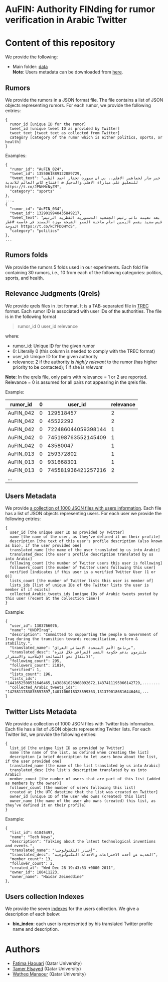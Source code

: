 # AuFIN: Authority FINding for rumor verification in Arabic Twitter
# Content of this repository
We provide the following:
* Main folder: [data](./data)   
  __Note__: Users metadata can be downloaded from [here](https://drive.google.com/drive/folders/1AzCwNq1IukK1Sm9je_SupDTauL-STYk4?usp=sharing). 	

## Rumors

We provide the rumors in a JSON format file. The file contains a list of JSON objects representing rumors. For each rumor, we provide the following entries:
```
{
  rumor_id [unique ID for the rumor]
  tweet_id [unique tweet ID as provided by Twitter]
  tweet_text [tweet text as collected from Twitter]
  category [category of the rumor which is either politics, sports, or health]
}
```
Examples:

```
{
  "rumor_id": "AuFIN_024",
  "tweet_id": 1355061889122889729,
  "tweet_text": "خبر سار لجماهير الاهلي.. بي ان سبورت تختار احمد الطيب للتعليق علي مباراة الاهلي والدحيل ف افتتاح كاس العالم للاندية https://t.co/JPNHMcNyZM",
  "category": "sports"
},
...,
{
  "rumor_id": "AuFIN_034",
  "tweet_id": 1329019940435849217,
  "tweet_text": "بعد تعينه نائب رئيس الجمعية الدستورية القطرية الرئيس قيس سعيد يقسم اليمين امام صاحبة السمو الشيخة موزة المسند فى عاصمة #قطر الدوحة https://t.co/kCYFDQHYcS",
  "category": "politics"
},
...

```
## Rumors folds
We provide the rumors 5 folds used in our experiments. Each fold file containing 30 rumors, i.e., 10 from each of the following categories: politics, sports, and health.

## Relevance Judgments (Qrels)

We provide qrels files in .txt format. It is a TAB-separated file in [TREC](https://trec.nist.gov/) format. Each rumor ID is associated with user IDs of the authorities. The file is in the following format
> rumor_id <TAB> 0 <TAB> user_id <TAB> relevance

where: <br/>
* rumor_id: Unique ID for the given rumor
* 0: Literally 0 (this column is needed to comply with the TREC format)
* user_id: Unique ID for the given authority
* relevance: 2 if the authority is _highly relevant_ to the rumor (has higher priority to be contacted); 1 if she is _relevant_

__Note__: In the qrels file, only pairs with relevance = 1 or 2 are reported. Relevance = 0 is assumed for all pairs not appearing in the qrels file.

Example:

| rumor_id | 0 | user_id | relevance |
|---|---|---|---|
| AuFIN_042 | 0 | 129518457  |  2 |
| AuFIN_042 | 0 | 45522292 |  2 |
| AuFIN_042 | 0 | 722486044059398144 | 1 |
| AuFIN_042 | 0 | 745198763552145409 | 1 |
| AuFIN_042 | 0 | 43580047 | 1 |
| AuFIN_013 | 0 | 259372802 | 1 |
| AuFIN_013 | 0 | 931668301 | 1 |
| AuFIN_013 | 0 | 745581936421257216 | 2 |
|... |

## Users Metadata

We provide [a collection of 1000 JSON files with users information](https://drive.google.com/drive/folders/1FQORc039HauQvlXORTr-MQI1EAlpDVAT?usp=sharing). Each file has a list of JSON objects representing users. For each user we provide the following entries: 
```
{
  user_id [the unique user ID as provided by Twitter]
  name [the name of the user, as they’ve defined it on their profile]
  description [the text of this user's profile description (also known as bio), if the user provided one]
  translated_name [the name of the user translated by us into Arabic]
  translated_desc [the user's profile description translated by us into Arabic]
  following_count [the number of Twitter users this user is following]
  followers_count [the number of Twitter users following this user]
  verified [indicates if this user is a verified Twitter User (1 or 0)]
  lists_count [the number of Twitter lists this user is member of]
  lists_ids [list of unique IDs of the Twitter lists the user is member of if exists]
  collected_Arabic_tweets_ids [unique IDs of Arabic tweets posted by this user (recent at the collection time)]  
}
```
Example:

```
{
  "user_id": 1303766076,
  "name": "UNDPIraq",
  "description": "Committed to supporting the people & Government of Iraq during the transition towards reconciliation, reform & stability.",
  "translated_name": "برنامج الأمم المتحدة الإنمائي العراق",
  "translated_desc": "ملتزمون بدعم حكومة الشعب العراقي خلال فترة الانتقال نحو المصالحة الإصلاحية والاستقرار",
  "following_count": 295,
  "followers_count": 21814,
  "verified": 1,
  "lists_count": 196,
  "lists_ids": "1441652508531646465,1438861026968092672,1437411195066142729,........
  "collected_Arabic_tweets_ids": "1425811783835557897,1401106018323599363,1313790186816446464,...
}
```
## Twitter Lists Metadata

We provide a collection of 1000 JSON files with Twitter lists information. Each file has a list of JSON objects representing Twitter lists. For each Twitter list, we provide the following entries: 
```
{
  list_id [the unique list ID as provided by Twitter]
  name [the name of the list, as defined when creating the list]
  description [a brief description to let users know about the list, if the user provided one]
  translated_name [the name of the list translated by us into Arabic]
  translated_desc [the list's description translated by us into Arabic]
  member_count [the number of users that are part of this list (added as members by the owner)]
  follower_count [the number of users following this list]
  created_at [the UTC datetime that the list was created on Twitter]
  owner_id [unique ID of the user who owns (created) this list]
  owner_name [the name of the user who owns (created) this list, as they’ve defined it on their profile]
}
```
Example:

```
{
  "list_id": 61845497,
  "name": "Tech News",
  "description": "Talking about the latest technological inventions and events.",
  "translated_name": "أخبار التكنولوجيا",
  "translated_desc": "الحديث عن أحدث الاختراعات والأحداث التكنولوجية",
  "member_count": 13,
  "follower_count": 2,
  "created_at": "Wed Dec 28 19:43:53 +0000 2011",
  "owner_id": 180411223,
  "owner_name": "𝙷𝚊𝚒𝚍𝚊𝚛 𝚉𝚎𝚒𝚗𝚎𝚍𝚍𝚒𝚗𝚎"
},
```
## Users collection Indexes
We provide the seven [indexes](https://drive.google.com/drive/u/0/folders/1y0Fhc5IFNvdg0ZdUjS5lkBB9QZaEcQ7E) for the users collection. We give a description of each below:
- **bio_index**: each user is represented by his translated Twitter profile name and description.

# Authors
- [Fatima Haouari](https://sites.google.com/view/bigir/members/fatima-haouari) (Qatar University)  
- [Tamer Elsayed](http://qufaculty.qu.edu.qa/telsayed/) (Qatar University)
- [Watheq Mansour](https://sites.google.com/view/bigir/members/watheq-mansour) (Qatar University)  
